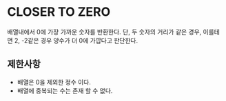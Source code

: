 # CLOSER TO ZERO

배열내에서 0에 가장 가까운 숫자를 반환한다. 단, 두 숫자의 거리가 같은 경우, 
이를테면 2, -2같은 경우 양수가 더 0에 가깝다고 판단한다.

## 제한사항

- 배열은 0을 제외한 정수 이다.
- 배열에 중복되는 수는 존재 할 수 없다.